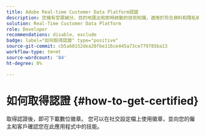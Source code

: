 ```yaml
---
title: Adobe Real-time Customer Data Platform認證
description: 您擁有受眾細分、目的地匯出和即時啟動的技術知識，適用於符合資料和隱私權法規、客戶資料平台(CDP)和Adobe Experience Platform知識的統一設定檔。
solution: Real-Time Customer Data Platform
role: Developer
recommendations: disable, exclude
badge: label="如何取得認證" type="positive"
source-git-commit: cb5a60152dea20fbe116ce445a73ce779785ba13
workflow-type: tm+mt
source-wordcount: '84'
ht-degree: 0%

---
```


# 如何取得認證 {#how-to-get-certified}

取得認證後，即可下載數位徽章。 您可以在社交設定檔上使用徽章，並向您的僱主和客戶確認您在此應用程式中的技能。
